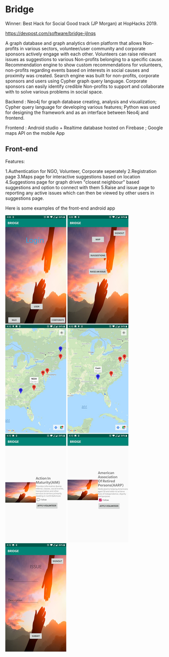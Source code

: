 # Bridge

 Winner: Best Hack for Social Good track (JP Morgan) at HopHacks 2019. 
 
 https://devpost.com/software/bridge-ijlnqs

 A graph database and graph analytics driven platform that allows Non-profits in various sectors, volunteer/user community and corporate sponsors actively engage with each other. Volunteers can raise relevant issues as suggestions to various Non-profits belonging to a specific cause. Recommendation engine to show custom recommendations for volunteers, non-profits regarding events based on interests in social causes and proximity was created. Search engine was built for non-profits, corporate sponsors and users using Cypher graph query language. Corporate sponsors can easily identify credible Non-profits to support and collaborate with to solve various problems in social space. 


 Backend : Neo4j for graph database creating, analysis and visualization; Cypher query language for developing various features; Python was used for designing the framework and as an interface between Neo4j and frontend.

 Frontend : Android studio + Realtime database hosted on Firebase ; Google maps API on the mobile App
 
## Front-end
Features:

1.Authentication for NGO, Volunteer, Corporate seperately
2.Registration page
3.Maps page for interactive suggestions based on location
4.Suggestions page for graph driven "closest neighbour" based suggestions and option to connect with them
5.Raise and issue page to reporting any active issues which can then be viewed by other users in suggestions page.

Here is some examples of the front-end android app

![Login](/App-examples/Login-page.jpg)
![I2](/App-examples/Main-page.jpg)
![I3](/App-examples/maps-1.jpg)
![I6](/App-examples/maps-2.jpg)
![I4](/App-examples/suggestions-1.jpg)
![I7](/App-examples/suggestions-2.jpg)
![I5](/App-examples/issue.jpg)







